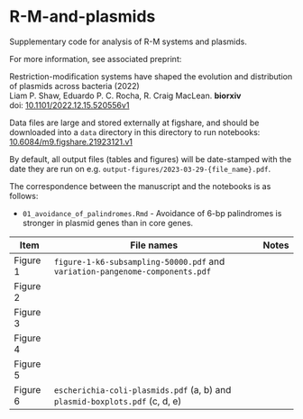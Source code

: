 # R-M-and-plasmids

Supplementary code for analysis of R-M systems and plasmids. 

For more information, see associated preprint:

Restriction-modification systems have shaped the evolution and distribution of plasmids across bacteria (2022)   
Liam P. Shaw, Eduardo P. C. Rocha, R. Craig MacLean. **biorxiv**  
doi: [10.1101/2022.12.15.520556v1](https://www.biorxiv.org/content/10.1101/2022.12.15.520556v1) 

Data files are large and stored externally at figshare, and should be downloaded into a `data` directory in this directory to run notebooks: [10.6084/m9.figshare.21923121.v1](https://doi.org/10.6084/m9.figshare.21923121.v1)

By default, all output files (tables and figures) will be date-stamped with the date they are run on e.g. `output-figures/2023-03-29-{file_name}.pdf`.

The correspondence between the manuscript and the notebooks is as follows:
* `01_avoidance_of_palindromes.Rmd` - Avoidance of 6-bp palindromes is stronger in plasmid genes than in core genes. 

| Item 	| File names 	| Notes 	|
|---	|---	|---	|
| Figure 1 	| `figure-1-k6-subsampling-50000.pdf`  and  `variation-pangenome-components.pdf` 	|  	|
| Figure 2 	|  	|  	|
| Figure 3 	|  	|  	|
| Figure 4 	|  	|  	|
| Figure 5 	|  	|  	|
| Figure 6 	| `escherichia-coli-plasmids.pdf` (a, b) and   `plasmid-boxplots.pdf` (c, d, e) 	|  	|
